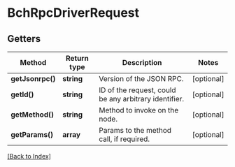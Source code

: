 # BchRpcDriverRequest

## Getters

Method | Return type | Description | Notes
------------ | ------------- | ------------- | -------------
**getJsonrpc()** | **string** | Version of the JSON RPC. | [optional]
**getId()** | **string** | ID of the request, could be any arbitrary identifier. | [optional]
**getMethod()** | **string** | Method to invoke on the node. | [optional]
**getParams()** | **array** | Params to the method call, if required. | [optional]

[[Back to Index]](../index.md)

